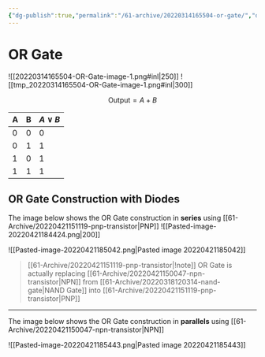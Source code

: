 ```yaml
---
{"dg-publish":true,"permalink":"/61-archive/20220314165504-or-gate/","dgHomeLink":true,"dgPassFrontmatter":false}
---
```



# OR Gate

![[20220314165504-OR-Gate-image-1.png#inl|250]]
![[tmp_20220314165504-OR-Gate-image-1.png#inl|300]]

$$\text{Output}=A+B$$

| A   | B   | $A\lor B$ |
| --- | --- | --------- |
| 0   | 0   | 0         |
| 0   | 1   | 1         |
| 1   | 0   | 1         |
| 1   | 1   | 1         |

## OR Gate Construction with Diodes

The image below shows the OR Gate construction in **series** using [[61-Archive/20220421151119-pnp-transistor|PNP]]
![[Pasted-image-20220421184424.png|200]]

![[Pasted-image-20220421185042.png|Pasted image 20220421185042]]

> [[61-Archive/20220421151119-pnp-transistor|!note]] OR Gate is actually replacing [[61-Archive/20220421150047-npn-transistor|NPN]] from [[61-Archive/20220318120314-nand-gate|NAND Gate]] into [[61-Archive/20220421151119-pnp-transistor|PNP]]

---

The image below shows the OR Gate construction in **parallels** using [[61-Archive/20220421150047-npn-transistor|NPN]]

![[Pasted-image-20220421185443.png|Pasted image 20220421185443]]
